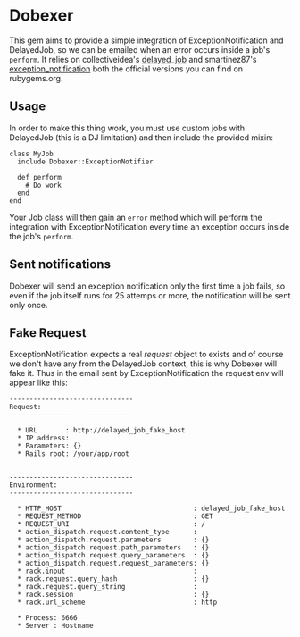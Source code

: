 Dobexer
=======

This gem aims to provide a simple integration of ExceptionNotification and
DelayedJob, so we can be emailed when an error occurs inside a job's
`perform`. It relies on collectiveidea's [delayed_job](https://github.com/collectiveidea/delayed_job) and smartinez87's [exception_notification](https://github.com/smartinez87/exception_notification) both the official versions you can find on rubygems.org.


Usage
-----

In order to make this thing work, you must use custom jobs with DelayedJob
(this is a DJ limitation) and then include the provided mixin:

    class MyJob
      include Dobexer::ExceptionNotifier

      def perform
        # Do work
      end
    end

Your Job class will then gain an `error` method which will perform the
integration with ExceptionNotification every time an exception occurs inside the
job's `perform`.


Sent notifications
------------------

Dobexer will send an exception notification only the first time a job fails,
so even if the job itself runs for 25 attemps or more, the notification will
be sent only once.


Fake Request
------------

ExceptionNotification expects a real *request* object to exists and of course
we don't have any from the DelayedJob context, this is why Dobexer will fake
it. Thus in the email sent by ExceptionNotification the request env will
appear like this:

    -------------------------------
    Request:
    -------------------------------

      * URL       : http://delayed_job_fake_host
      * IP address:
      * Parameters: {}
      * Rails root: /your/app/root


    -------------------------------
    Environment:
    -------------------------------

      * HTTP_HOST                                 : delayed_job_fake_host
      * REQUEST_METHOD                            : GET
      * REQUEST_URI                               : /
      * action_dispatch.request.content_type      :
      * action_dispatch.request.parameters        : {}
      * action_dispatch.request.path_parameters   : {}
      * action_dispatch.request.query_parameters  : {}
      * action_dispatch.request.request_parameters: {}
      * rack.input                                :
      * rack.request.query_hash                   : {}
      * rack.request.query_string                 :
      * rack.session                              : {}
      * rack.url_scheme                           : http

      * Process: 6666
      * Server : Hostname

